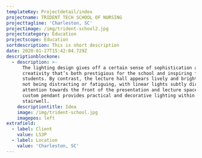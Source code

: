 ```yaml
---
templateKey: Projectdetail/index
projectname: TRIDENT TECH SCHOOL OF NURSING
projecttagline: 'Charleston, SC'
projectimage: /img/trident-school2.jpg
projectcategory: Education
projectscope: Education
sortdescription: This is short description
date: 2020-01-27T15:42:04.729Z
descriptionblockone:
  - description: >-
      The lighting design gives off a certain sense of sophistication and
      creativity that’s both prestigious for the school and inspiring for
      students. By contrast, the lecture hall appears lively and bright while
      not being distracting or fatiguing, with linear lights subtly directing
      attention towards the front of the presentation and lecture space. A
      custom pendant provides practical and decorative lighting within the
      stairwell.
    descriptiontitle: Idea
    image: /img/trident-school.jpg
    imagepos: left
extrafield:
  - label: Client
    value: LS3P
  - label: Location
    value: 'Charleston, SC'
---
```


